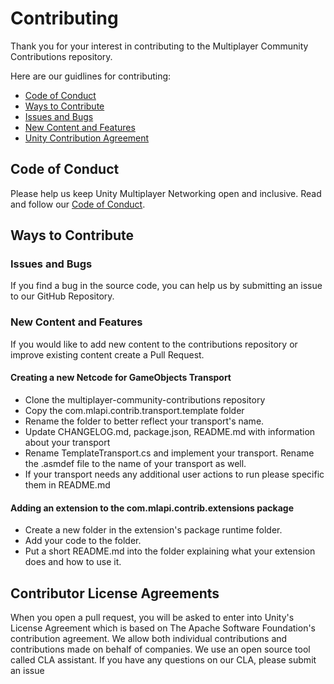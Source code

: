 # Contributing

Thank you for your interest in contributing to the Multiplayer Community Contributions repository.

Here are our guidlines for contributing:

* [Code of Conduct](#coc)
* [Ways to Contribute](#ways)
* [Issues and Bugs](#issue)
* [New Content and Features](#feature)
* [Unity Contribution Agreement](#cla)

## <a name="coc"></a> Code of Conduct

Please help us keep Unity Multiplayer Networking open and inclusive. Read and follow our [Code of Conduct](https://github.com/Unity-Technologies/com.unity.netcode.gameobjects/blob/master/CODE_OF_CONDUCT.md).

## <a name="ways"></a> Ways to Contribute

### <a name="issue"></a> Issues and Bugs

If you find a bug in the source code, you can help us by submitting an issue to our
GitHub Repository.

### <a name="feature"></a> New Content and Features

If you would like to add new content to the contributions repository or improve existing content create a Pull Request. 

#### Creating a new Netcode for GameObjects Transport
- Clone the multiplayer-community-contributions repository
- Copy the com.mlapi.contrib.transport.template folder
- Rename the folder to better reflect your transport's name.
- Update CHANGELOG.md, package.json, README.md with information about your transport
- Rename TemplateTransport.cs and implement your transport. Rename the .asmdef file to the name of your transport as well.
- If your transport needs any additional user actions to run please specific them in README.md

#### Adding an extension to the com.mlapi.contrib.extensions package
- Create a new folder in the extension's package runtime folder.
- Add your code to the folder.
- Put a short README.md into the folder explaining what your extension does and how to use it.


## <a name="cla"></a> Contributor License Agreements

When you open a pull request, you will be asked to enter into Unity's License Agreement which is based on The Apache Software Foundation's contribution agreement. We allow both individual contributions and contributions made on behalf of companies. We use an open source tool called CLA assistant. If you have any questions on our CLA, please submit an issue